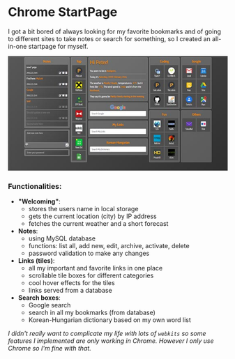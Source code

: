 # Chrome StartPage
I got a bit bored of always looking for my favorite bookmarks and of going to different sites to take notes or search for something, so I created an all-in-one startpage for myself.

![Screenshot](/screenshot.jpg)

### Functionalities:
- **"Welcoming"**:
    - stores the users name in local storage
    - gets the current location (city) by IP address
    - fetches the current weather and a short forecast
- **Notes**: 
    - using MySQL database
    - functions: list all, add new, edit, archive, activate, delete 
    - password validation to make any changes
- **Links (tiles)**:
    - all my important and favorite links in one place
    - scrollable tile boxes for different categories
    - cool hover effects for the tiles
    - links served from a database
- **Search boxes**:
    - Google search
    - search in all my bookmarks (from database)
    - Korean-Hungarian dictionary based on my own word list

*I didn't really want to complicate my life with lots of `webkits` so some features I implemented are only working in Chrome. However I only use Chrome so I'm fine with that.*
